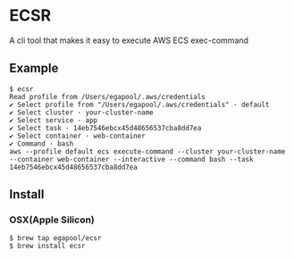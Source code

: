 # ECSR
A cli tool that makes it easy to execute AWS ECS exec-command

## Example
```
$ ecsr
Read profile from /Users/egapool/.aws/credentials
✔ Select profile from "/Users/egapool/.aws/credentials" · default
✔ Select cluster · your-cluster-name
✔ Select service · app
✔ Select task · 14eb7546ebcx45d48656537cba8dd7ea
✔ Select container · web-container
✔ Command · bash
aws --profile default ecs execute-command --cluster your-cluster-name --container web-container --interactive --command bash --task 14eb7546ebcx45d48656537cba8dd7ea
```

## Install

### OSX(Apple Silicon)
```
$ brew tap egapool/ecsr
$ brew install ecsr
```
